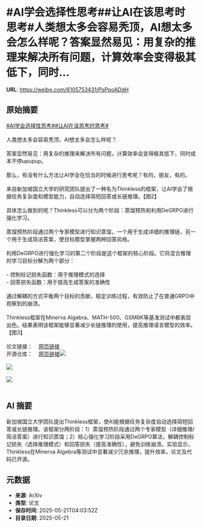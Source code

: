 # #AI学会选择性思考##让AI在该思考时思考#人类想太多会容易秃顶，AI想太多会怎么样呢？答案显然易见：用复杂的推理来解决所有问题，计算效率会变得极其低下，同时...

**URL**: https://weibo.com/6105753431/PsPpoADdH

## 原始摘要

<a href="https://m.weibo.cn/search?containerid=231522type%3D1%26t%3D10%26q%3D%23AI%E5%AD%A6%E4%BC%9A%E9%80%89%E6%8B%A9%E6%80%A7%E6%80%9D%E8%80%83%23&amp;extparam=%23AI%E5%AD%A6%E4%BC%9A%E9%80%89%E6%8B%A9%E6%80%A7%E6%80%9D%E8%80%83%23" data-hide=""><span class="surl-text">#AI学会选择性思考#</span></a><a href="https://m.weibo.cn/search?containerid=231522type%3D1%26t%3D10%26q%3D%23%E8%AE%A9AI%E5%9C%A8%E8%AF%A5%E6%80%9D%E8%80%83%E6%97%B6%E6%80%9D%E8%80%83%23&amp;extparam=%23%E8%AE%A9AI%E5%9C%A8%E8%AF%A5%E6%80%9D%E8%80%83%E6%97%B6%E6%80%9D%E8%80%83%23" data-hide=""><span class="surl-text">#让AI在该思考时思考#</span></a><br><br>人类想太多会容易秃顶，AI想太多会怎么样呢？<br><br>答案显然易见：用复杂的推理来解决所有问题，计算效率会变得极其低下，同时成本不停upupup。<br><br>那么，有没有什么方法让AI学会在恰当的时候进行思考呢？有的，朋友，有的。<br><br>来自新加坡国立大学的研究团队提出了一种名为Thinkless的框架，让AI学会了根据任务复杂度和模型能力，自动选择简短回答或长链推理。【图2】<br><br>具体怎么做到的呢？Thinkless可以分为两个阶段：蒸馏预热和利用DeGRPO进行强化学习。<br><br>蒸馏预热阶段通过两个专家模型进行知识蒸馏，一个用于生成详细的推理链，另一个用于生成简洁答案，使目标模型掌握两种回答风格。<br><br>利用DeGRPO进行强化学习的第二个阶段是这个框架的核心阶段。它将混合推理的学习目标分解为两个部分：<br><br>- 控制标记损失函数：用于推理模式的选择<br>- 回答损失函数：用于提高生成答案的准确性<br><br>通过解耦的方式平衡两个目标的贡献，稳定训练过程，有效防止了在普通GRPO中观察到的崩溃。<br><br>Thinkless框架在Minerva Algebra、MATH-500、GSM8K等基准测试中都表现出色。结果表明该框架能够显著减少长链推理的使用，提高推理语言模型的效率。【图3】<br><br>论文链接：<a href="https://weibo.cn/sinaurl?u=https%3A%2F%2Farxiv.org%2Fabs%2F2505.13379" data-hide=""><span class="url-icon"><img style="width: 1rem;height: 1rem" src="https://h5.sinaimg.cn/upload/2015/09/25/3/timeline_card_small_web_default.png" referrerpolicy="no-referrer"></span><span class="surl-text">网页链接</span></a><br>开源仓库：<a href="https://weibo.cn/sinaurl?u=https%3A%2F%2Fgithub.com%2FVainF%2FThinkless" data-hide=""><span class="url-icon"><img style="width: 1rem;height: 1rem" src="https://h5.sinaimg.cn/upload/2015/09/25/3/timeline_card_small_web_default.png" referrerpolicy="no-referrer"></span><span class="surl-text">网页链接</span></a><img style="" src="https://tvax3.sinaimg.cn/large/006Fd7o3gy1i1mz0x1cz4j30q40zk7hz.jpg" referrerpolicy="no-referrer"><br><br><img style="" src="https://tvax4.sinaimg.cn/large/006Fd7o3gy1i1mz0yfiyaj30zk0e6wm1.jpg" referrerpolicy="no-referrer"><br><br><img style="" src="https://tvax4.sinaimg.cn/large/006Fd7o3gy1i1mz12ijc7j30zk0ddtfn.jpg" referrerpolicy="no-referrer"><br><br>

## AI 摘要

新加坡国立大学团队提出Thinkless框架，使AI能根据任务复杂度自动选择简短回答或长链推理。该框架分两阶段：1）蒸馏预热阶段通过两个专家模型（详细推理/简洁答案）进行知识蒸馏；2）核心强化学习阶段采用DeGRPO算法，解耦控制标记损失（选择推理模式）和回答损失（提高准确性），避免训练崩溃。实验显示，Thinkless在Minerva Algebra等测试中显著减少冗余推理，提升效率。论文及代码已开源。

## 元数据

- **来源**: ArXiv
- **类型**: 论文
- **保存时间**: 2025-05-21T04:03:52Z
- **目录日期**: 2025-05-21
